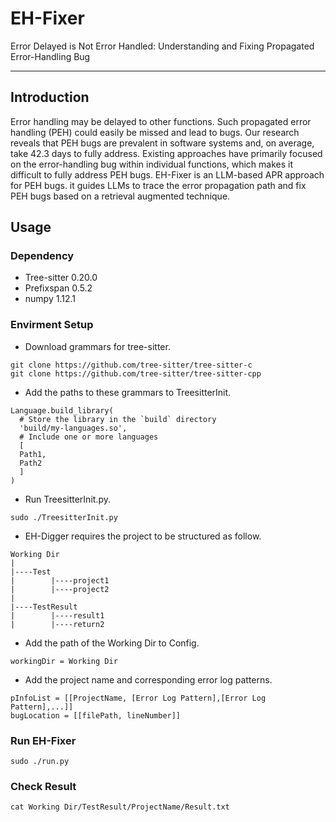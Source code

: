 # EH-Fixer
Error Delayed is Not Error Handled: Understanding and Fixing Propagated Error-Handling Bug

---

## Introduction
Error handling may be delayed to other functions. Such propagated error handling (PEH) could easily be missed and lead to bugs. Our research reveals that PEH bugs are prevalent in software systems and, on average, take 42.3 days to fully address. Existing approaches have primarily focused on the error-handling bug within individual functions, which makes it difficult to fully address PEH bugs. EH-Fixer is an LLM-based APR approach for PEH bugs. it guides LLMs to trace the error propagation path and fix PEH bugs based on a retrieval augmented technique.

## Usage

### Dependency

- Tree-sitter 0.20.0
- Prefixspan 0.5.2
- numpy 1.12.1

### Envirment Setup

- Download grammars for tree-sitter.

```
git clone https://github.com/tree-sitter/tree-sitter-c
git clone https://github.com/tree-sitter/tree-sitter-cpp
```

- Add the paths to these grammars to TreesitterInit.

```
Language.build_library(
  # Store the library in the `build` directory
  'build/my-languages.so',
  # Include one or more languages
  [
  Path1,
  Path2
  ]
)
```

- Run TreesitterInit.py.

```
sudo ./TreesitterInit.py
```

- EH-Digger requires the project to be structured as follow.

```
Working Dir
|
|----Test
|        |----project1
|        |----project2
|
|----TestResult
|        |----result1
|        |----return2
```

- Add the path of the Working Dir to Config.

```
workingDir = Working Dir
```

- Add the project name and corresponding error log patterns.

```
pInfoList = [[ProjectName, [Error Log Pattern],[Error Log Pattern],...]]
bugLocation = [[filePath, lineNumber]]
```

### Run EH-Fixer

```
sudo ./run.py
```

### Check Result

```
cat Working Dir/TestResult/ProjectName/Result.txt
```
